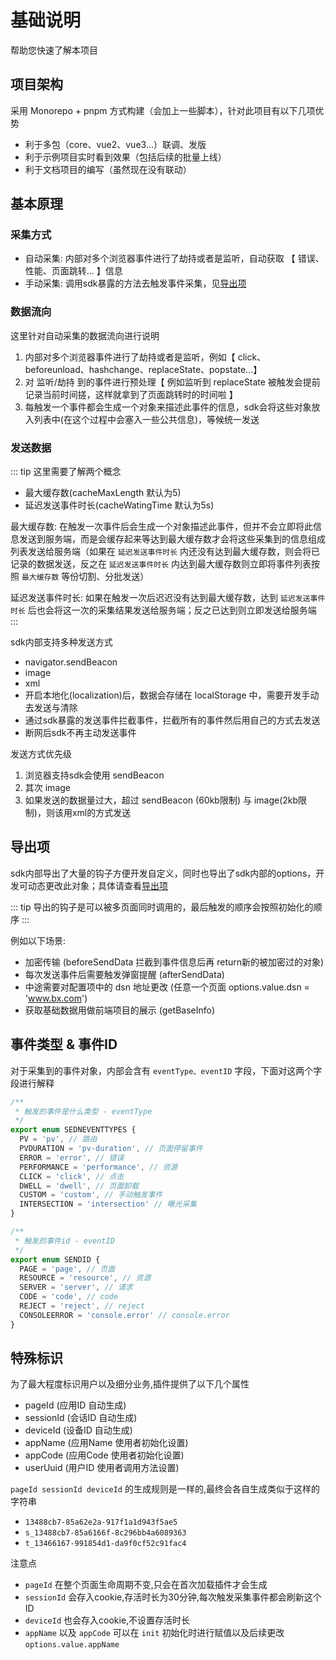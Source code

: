 # 基础说明
帮助您快速了解本项目

## 项目架构
采用 Monorepo + pnpm 方式构建（会加上一些脚本），针对此项目有以下几项优势
+ 利于多包（core、vue2、vue3...）联调、发版
+ 利于示例项目实时看到效果（包括后续的批量上线）
+ 利于文档项目的编写（虽然现在没有联动）

## 基本原理

### 采集方式
+ 自动采集: 内部对多个浏览器事件进行了劫持或者是监听，自动获取 【 错误、性能、页面跳转... 】信息
+ 手动采集: 调用sdk暴露的方法去触发事件采集，见[导出项](../functions/exports.md)

### 数据流向
这里针对自动采集的数据流向进行说明

1. 内部对多个浏览器事件进行了劫持或者是监听，例如【 click、beforeunload、hashchange、replaceState、popstate...】
2. 对 监听/劫持 到的事件进行预处理【 例如监听到 replaceState 被触发会提前记录当前时间搓，这样就拿到了页面跳转时的时间啦 】
3. 每触发一个事件都会生成一个对象来描述此事件的信息，sdk会将这些对象放入列表中(在这个过程中会塞入一些公共信息)，等候统一发送

### 发送数据
::: tip
这里需要了解两个概念
+ 最大缓存数(cacheMaxLength 默认为5)
+ 延迟发送事件时长(cacheWatingTime 默认为5s)

最大缓存数: 在触发一次事件后会生成一个对象描述此事件，但并不会立即将此信息发送到服务端，而是会缓存起来等达到最大缓存数才会将这些采集到的信息组成列表发送给服务端（如果在 `延迟发送事件时长` 内还没有达到最大缓存数，则会将已记录的数据发送，反之在 `延迟发送事件时长` 内达到最大缓存数则立即将事件列表按照 `最大缓存数` 等份切割、分批发送）

延迟发送事件时长: 如果在触发一次后迟迟没有达到最大缓存数，达到 `延迟发送事件时长` 后也会将这一次的采集结果发送给服务端；反之已达到则立即发送给服务端
:::

sdk内部支持多种发送方式
+ navigator.sendBeacon
+ image
+ xml
+ 开启本地化(localization)后，数据会存储在 localStorage 中，需要开发手动去发送与清除
+ 通过sdk暴露的发送事件拦截事件，拦截所有的事件然后用自己的方式去发送
+ 断网后sdk不再主动发送事件

发送方式优先级
1. 浏览器支持sdk会使用 sendBeacon
2. 其次 image
3. 如果发送的数据量过大，超过 sendBeacon (60kb限制) 与 image(2kb限制)，则该用xml的方式发送

## 导出项
sdk内部导出了大量的钩子方便开发自定义，同时也导出了sdk内部的options，开发可动态更改此对象；具体请查看[导出项](../functions/exports.md)

::: tip
导出的钩子是可以被多页面同时调用的，最后触发的顺序会按照初始化的顺序
:::

例如以下场景:
+ 加密传输 (beforeSendData 拦截到事件信息后再 return新的被加密过的对象)
+ 每次发送事件后需要触发弹窗提醒 (afterSendData)
+ 中途需要对配置项中的 dsn 地址更改 (任意一个页面 options.value.dsn = 'www.bx.com')
+ 获取基础数据用做前端项目的展示 (getBaseInfo)

## 事件类型 & 事件ID
对于采集到的事件对象，内部会含有 `eventType、eventID` 字段，下面对这两个字段进行解释

``` ts
/**
 * 触发的事件是什么类型 - eventType
 */
export enum SEDNEVENTTYPES {
  PV = 'pv', // 路由
  PVDURATION = 'pv-duration', // 页面停留事件
  ERROR = 'error', // 错误
  PERFORMANCE = 'performance', // 资源
  CLICK = 'click', // 点击
  DWELL = 'dwell', // 页面卸载
  CUSTOM = 'custom', // 手动触发事件
  INTERSECTION = 'intersection' // 曝光采集
}

/**
 * 触发的事件id - eventID
 */
export enum SENDID {
  PAGE = 'page', // 页面
  RESOURCE = 'resource', // 资源
  SERVER = 'server', // 请求
  CODE = 'code', // code
  REJECT = 'reject', // reject
  CONSOLEERROR = 'console.error' // console.error
}
```

## 特殊标识
为了最大程度标识用户以及细分业务,插件提供了以下几个属性
+ pageId (应用ID 自动生成)
+ sessionId (会话ID 自动生成)
+ deviceId (设备ID 自动生成)
+ appName (应用Name 使用者初始化设置)
+ appCode (应用Code 使用者初始化设置)
+ userUuid (用户ID 使用者调用方法设置)

`pageId sessionId deviceId` 的生成规则是一样的,最终会各自生成类似于这样的字符串
+ `13488cb7-85a62e2a-917f1a1d943f5ae5`
+ `s_13488cb7-85a6166f-8c296bb4a6089363`
+ `t_13466167-991854d1-da9f0cf52c91fac4`

注意点
+ `pageId` 在整个页面生命周期不变,只会在首次加载插件才会生成
+ `sessionId` 会存入cookie,存活时长为30分钟,每次触发采集事件都会刷新这个ID
+ `deviceId` 也会存入cookie,不设置存活时长
+ `appName` 以及 `appCode` 可以在 `init` 初始化时进行赋值以及后续更改 `options.value.appName`


